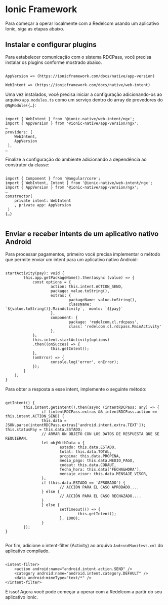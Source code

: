 # Ionic Framework 

Para começar a operar localmente com a Redelcom usando um aplicativo Ionic, siga as etapas abaixo. 

## Instalar e configurar plugins 

Para estabelecer comunicação com o sistema RDCPass, você precisa instalar os plugins conforme mostrado abaixo.

```ionic

AppVersion => (https://ionicframework.com/docs/native/app-version) 

WebIntent => (https://ionicframework.com/docs/native/web-intent)

```


Uma vez instalados, você precisa iniciar a configuração adicionando-os ao arquivo `app.modules.ts` como um serviço dentro do array de provedores do `@NgModule({…}`:

```ionic

import { WebIntent } from '@ionic-native/web-intent/ngx'; 
import { AppVersion } from '@ionic-native/app-version/ngx'; 
… 
providers: [ 
 	WebIntent, 
 	AppVersion 
 ], 
… 

```

Finalize a configuração do ambiente adicionando a dependência ao construtor da classe:

```ionic

import { Component } from '@angular/core'; 
import { WebIntent, Intent } from '@ionic-native/web-intent/ngx'; 
import { AppVersion } from '@ionic-native/app-version/ngx'; 
… 
constructor( 
 	private intent: WebIntent 
 	, private app: AppVersion 
 ) 
{…}
 
```

## Enviar e receber intents de um aplicativo nativo Android 

Para processar pagamentos, primeiro você precisa implementar o método que permite enviar um intent para um aplicativo nativo Android:

```ionic

startActivity(pay): void { 
 		this.app.getPackageName().then(async (value) => {  
			const options = { 
 					action: this.intent.ACTION_SEND, 
 					package: value.toString(), 
 					extras: { 
 							packageName: value.toString(), 
 							className: `${value.toString()}.MainActivity`,  monto: `${pay}` 
 					}, 
 					component: { 
 							package: 'redelcom.cl.rdcpass', 
 							class: 'redelcom.cl.rdcpass.MainActivity' 
 					}, 
 			}; 
 			this.intent.startActivity(options) 
 			.then((onSucces) => { 
 					this.getIntent(); 
 			}, 
 			(onError) => { 
 					console.log('error', onError); 
 			}); 
 		} 
	);  
}

```

Para obter a resposta a esse intent, implemente o seguinte método:

```ionic

getIntent() { 
 		this.intent.getIntent().then(async (intentRDCPass: any) => { 
 				if (intentRDCPass.extras && intentRDCPass.action == this.intent.ACTION_SEND) {  
				this.data = JSON.parse(intentRDCPass.extras['android.intent.extra.TEXT']);  this.statusPay = this.data.ESTADO; 
				// ARMAR UN OBJETO CON LOS DATOS DE RESPUESTA QUE SE REQUIERAN.
  				let objWithData = { 
 						estado: this.data.ESTADO, 
 						total: this.data.TOTAL, 
 						propina: this.data.PROPINA, 
 						medio_pago: this.data.MEDIO_PAGO, 
 						codaut: this.data.CODAUT, 
 						fecha_hora: this.data['FECHA&HORA'], 
 						mensaje_visor: this.data.MENSAJE_VISOR, 
 				}; 
 				if (this.data.ESTADO == 'APROBADO') { 
 						// ACCIÓN PARA EL CASO APROBADO.... 
 				} else { 
 						// ACCIÓN PARA EL CASO RECHAZADO.... 
 				} 
 				} else { 
 						setTimeout(() => { 
 								this.getIntent(); 
 						}, 1000); 
 				} 
		});  
} 


```

Por fim, adicione o intent-filter (Activity) ao arquivo `AndroidManifest.xml` do aplicativo compilado.

```ionic

<intent-filter> 
 	<action android:name="android.intent.action.SEND" /> 
 	<category android:name="android.intent.category.DEFAULT" /> 
 	<data android:mimeType="text/*" /> 
</intent-filter>

```

É isso! Agora você pode começar a operar com a Redelcom a partir do seu aplicativo Ionic. 
